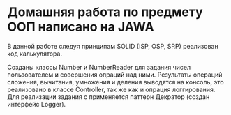 # Домашняя работа по предмету ООП написано на JAWA
В данной работе следуя принципам SOLID (ISP, OSP, SRP) реализован код  калькулятора.

Созданы классы Number и NumberReader для задания чисел пользователем и  совершения опраций над ними.
Результаты операций сложения, вычитания, умножения и деления выводятся на консоль, это реализовано в классе Controller,
так же как и опрация логгирования.
Для реализации задания с применяется паттерн Декратор (создан интерфейс Logger).
